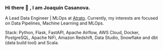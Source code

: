 ### Hi there 👋 , I am Joaquín Casanova.

A Lead Data Engineer | MLOps at [Atrato](https://www.atratopago.com/). Currently, my interests are focused on Data Pipelines, Machine Learning and MLOps. 


Stack: Python, Flask, FastAPI, Apache Airflow, AWS Cloud, Docker, PostgreSQL, Apache NiFi, Amazon Redshift, Data Studio, Snowflake and dbt (data build tool) and Scala.
  
